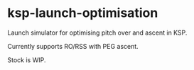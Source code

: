 # ksp-launch-optimisation
Launch simulator for optimising pitch over and ascent in KSP.

Currently supports RO/RSS with PEG ascent.

Stock is WIP.
